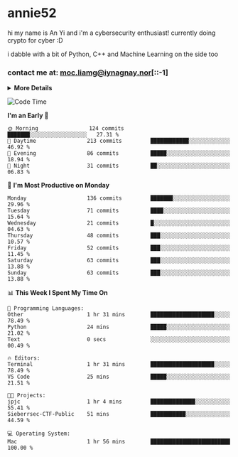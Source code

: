 # annie52 

hi my name is An Yi and i'm a cybersecurity enthusiast!
currently doing crypto for cyber :D

i dabble with a bit of Python, C++ and Machine Learning on the side too

<!--
![trophy](https://github-profile-trophy.vercel.app/?username=yanganyi&theme=discord&no-frame=true&no-bg=false&margin-w=4&row=1)
-->

### contact me at: moc.liamg@iynagnay.nor[::-1] 

<details>
<summary>
  <strong>More Details</strong>
</summary>
<br/>

**main langs**

![Python](https://img.shields.io/badge/-Python-black?style=for-the-badge&logo=python)
![C++](https://img.shields.io/badge/-C%2B%2B-black?style=for-the-badge&logo=c%2B%2B)
![Swift](https://img.shields.io/badge/-Swift-black?style=for-the-badge&logo=swift)

**dev envs**

![VSCode](https://img.shields.io/badge/-VS_Code-black?style=for-the-badge&logo=visualstudiocode)
![Figma](https://img.shields.io/badge/-Figma-black?style=for-the-badge&logo=figma)
![XCode](https://img.shields.io/badge/-XCode-black?style=for-the-badge&logo=xcode)
![Github](https://img.shields.io/badge/-Github-black?style=for-the-badge&logo=github)

**browsers**

![Arc Browser](https://img.shields.io/badge/-Arc-black?style=for-the-badge&logo=arc)
![Opera GX](https://img.shields.io/badge/-Opera_GX-black?style=for-the-badge&logo=operagx)
![Firefox](https://img.shields.io/badge/-Firefox-black?style=for-the-badge&logo=firefox)

**devices**

![macOS](https://img.shields.io/badge/-macOS-black?style=for-the-badge&logo=macos)
![Kali Linux](https://img.shields.io/badge/-Kali-black?style=for-the-badge&logo=kalilinux)
![Windows](https://img.shields.io/badge/-Windows-black?style=for-the-badge&logo=windows11)
![Android](https://img.shields.io/badge/-Android-black?style=for-the-badge&logo=android)

</details>

<!--START_SECTION:waka-->
![Code Time](http://img.shields.io/badge/Code%20Time-261%20hrs%2054%20mins-blue)

**I'm an Early 🐤** 

```text
🌞 Morning                124 commits         ███████░░░░░░░░░░░░░░░░░░   27.31 % 
🌆 Daytime                213 commits         ████████████░░░░░░░░░░░░░   46.92 % 
🌃 Evening                86 commits          █████░░░░░░░░░░░░░░░░░░░░   18.94 % 
🌙 Night                  31 commits          ██░░░░░░░░░░░░░░░░░░░░░░░   06.83 % 
```
📅 **I'm Most Productive on Monday** 

```text
Monday                   136 commits         ███████░░░░░░░░░░░░░░░░░░   29.96 % 
Tuesday                  71 commits          ████░░░░░░░░░░░░░░░░░░░░░   15.64 % 
Wednesday                21 commits          █░░░░░░░░░░░░░░░░░░░░░░░░   04.63 % 
Thursday                 48 commits          ███░░░░░░░░░░░░░░░░░░░░░░   10.57 % 
Friday                   52 commits          ███░░░░░░░░░░░░░░░░░░░░░░   11.45 % 
Saturday                 63 commits          ███░░░░░░░░░░░░░░░░░░░░░░   13.88 % 
Sunday                   63 commits          ███░░░░░░░░░░░░░░░░░░░░░░   13.88 % 
```


📊 **This Week I Spent My Time On** 

```text
💬 Programming Languages: 
Other                    1 hr 31 mins        ████████████████████░░░░░   78.49 % 
Python                   24 mins             █████░░░░░░░░░░░░░░░░░░░░   21.02 % 
Text                     0 secs              ░░░░░░░░░░░░░░░░░░░░░░░░░   00.49 % 

🔥 Editors: 
Terminal                 1 hr 31 mins        ████████████████████░░░░░   78.49 % 
VS Code                  25 mins             █████░░░░░░░░░░░░░░░░░░░░   21.51 % 

🐱‍💻 Projects: 
jpjc                     1 hr 4 mins         ██████████████░░░░░░░░░░░   55.41 % 
Sieberrsec-CTF-Public    51 mins             ███████████░░░░░░░░░░░░░░   44.59 % 

💻 Operating System: 
Mac                      1 hr 56 mins        █████████████████████████   100.00 % 
```


<!--END_SECTION:waka-->

<!--
## a little background

- I am currently studying at [Hwa Chong Junior College](https://www.hci.edu.sg/), subject combi P CP M E
- Currently doing CTFs and [Leetcode](https://leetcode.com/) daily challenges
- Fluent in English and Chinese, learning Russian and Indonesian

<a href="">
  <img align="centre" src="https://github-readme-stats.vercel.app/api?username=yanganyi&count_private=true&include_all_commits=true&show_icons=true&title_color=007bff&text_color=e7e7e7&icon_color=007bff&bg_color=171c28" />
<a />
-->



<!--
![Top Langs](https://github-readme-stats.vercel.app/api/top-langs/?username=yanganyi&layout=compact&title_color=007bff&text_color=e7e7e7&icon_color=007bff&bg_color=171c28)
-->

<!--
**yanganyi/yanganyi** is a ✨ _special_ ✨ repository because its `README.md` (this file) appears on your GitHub profile.

Here are some ideas to get you started:

- 🔭 I’m currently working on ...
- 🌱 I’m currently learning ...
- 👯 I’m looking to collaborate on ...
- 🤔 I’m looking for help with ...
- 💬 Ask me about ...
- 📫 How to reach me: ...
- 😄 Pronouns: ...
- ⚡ Fun fact: ...
-->
